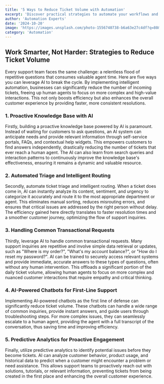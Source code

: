 ```yaml
---
title: '5 Ways to Reduce Ticket Volume with Automation'
excerpt: 'Discover practical strategies to automate your workflows and increase efficiency using Nexus Flow.'
author: 'Automation Experts'
date: '2024-10-20'
image: 'https://images.unsplash.com/photo-1556740738-b6a63e27c4df?q=80&w=2940&auto=format&fit=crop'
category: 'Automation'
---
```


## Work Smarter, Not Harder: Strategies to Reduce Ticket Volume

Every support team faces the same challenge: a relentless flood of repetitive questions that consumes valuable agent time. Here are five ways you can leverage AI to break the cycle. By implementing intelligent automation, businesses can significantly reduce the number of incoming tickets, freeing up human agents to focus on more complex and high-value interactions. This not only boosts efficiency but also enhances the overall customer experience by providing faster, more consistent resolutions.

### 1. Proactive Knowledge Base with AI

Firstly, building a proactive knowledge base powered by AI is paramount. Instead of waiting for customers to ask questions, an AI system can anticipate needs and provide relevant information through self-service portals, FAQs, and contextual help widgets. This empowers customers to find answers independently, drastically reducing the number of tickets that ever reach a human agent. The AI can also learn from search queries and interaction patterns to continuously improve the knowledge base's effectiveness, ensuring it remains a dynamic and valuable resource.

### 2. Automated Triage and Intelligent Routing

Secondly, automate ticket triage and intelligent routing. When a ticket does come in, AI can instantly analyze its content, sentiment, and urgency to categorize it accurately and route it to the most appropriate department or agent. This eliminates manual sorting, reduces misrouting errors, and ensures that critical issues are addressed by the right person without delay. The efficiency gained here directly translates to faster resolution times and a smoother customer journey, optimizing the flow of support inquiries.

### 3. Handling Common Transactional Requests

Thirdly, leverage AI to handle common transactional requests. Many support inquiries are repetitive and involve simple data retrieval or updates, such as "Where is my order?", "What's my account balance?", or "How do I reset my password?". AI can be trained to securely access relevant systems and provide immediate, accurate answers to these types of questions, often without any human intervention. This offloads a significant portion of the daily ticket volume, allowing human agents to focus on more complex and nuanced customer interactions that require empathy and critical thinking.

### 4. AI-Powered Chatbots for First-Line Support

Implementing AI-powered chatbots as the first line of defense can significantly reduce ticket volume. These chatbots can handle a wide range of common inquiries, provide instant answers, and guide users through troubleshooting steps. For more complex issues, they can seamlessly escalate to a human agent, providing the agent with a full transcript of the conversation, thus saving time and improving efficiency.

### 5. Predictive Analytics for Proactive Engagement

Finally, utilize predictive analytics to identify potential issues before they become tickets. AI can analyze customer behavior, product usage, and historical data to predict when a customer might encounter a problem or need assistance. This allows support teams to proactively reach out with solutions, tutorials, or relevant information, preventing tickets from being created in the first place and enhancing the overall customer experience.